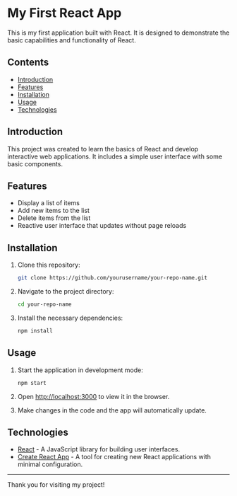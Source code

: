 # My First React App

This is my first application built with React. It is designed to demonstrate the basic capabilities and functionality of React.

## Contents

- [Introduction](#introduction)
- [Features](#features)
- [Installation](#installation)
- [Usage](#usage)
- [Technologies](#technologies)

## Introduction

This project was created to learn the basics of React and develop interactive web applications. It includes a simple user interface with some basic components.

## Features

- Display a list of items
- Add new items to the list
- Delete items from the list
- Reactive user interface that updates without page reloads

## Installation

1. Clone this repository:
    ```bash
    git clone https://github.com/yourusername/your-repo-name.git
    ```

2. Navigate to the project directory:
    ```bash
    cd your-repo-name
    ```

3. Install the necessary dependencies:
    ```bash
    npm install
    ```

## Usage

1. Start the application in development mode:
    ```bash
    npm start
    ```

2. Open [http://localhost:3000](http://localhost:3000) to view it in the browser.

3. Make changes in the code and the app will automatically update.

## Technologies

- [React](https://reactjs.org/) - A JavaScript library for building user interfaces.
- [Create React App](https://github.com/facebook/create-react-app) - A tool for creating new React applications with minimal configuration.

---

Thank you for visiting my project!